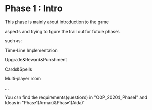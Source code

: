 # Phase 1 : Intro
This phase is mainly about introduction to the game 

aspects and trying to figure the trail out for future phases

such as:

Time-Line Implementation

Upgrade\&Reward\&Punishment

Cards\&Spells

Multi-player room

...

You can find the requirements(questions) in "OOP_20204_Phase1" and Ideas in "Phase1(Arman)&Phase1(Aida)"

